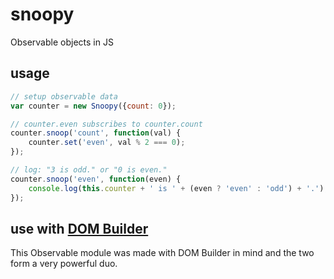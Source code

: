 # snoopy
Observable objects in JS

## usage

```js
// setup observable data
var counter = new Snoopy({count: 0});

// counter.even subscribes to counter.count
counter.snoop('count', function(val) {
	counter.set('even', val % 2 === 0);
});

// log: "3 is odd." or "0 is even."
counter.snoop('even', function(even) {
	console.log(this.counter + ' is ' + (even ? 'even' : 'odd') + '.');
});
```

## use with [DOM Builder](https://github.com/Daniel-Hug/DOM-Builder)

This Observable module was made with DOM Builder in mind and the two form a very powerful duo.